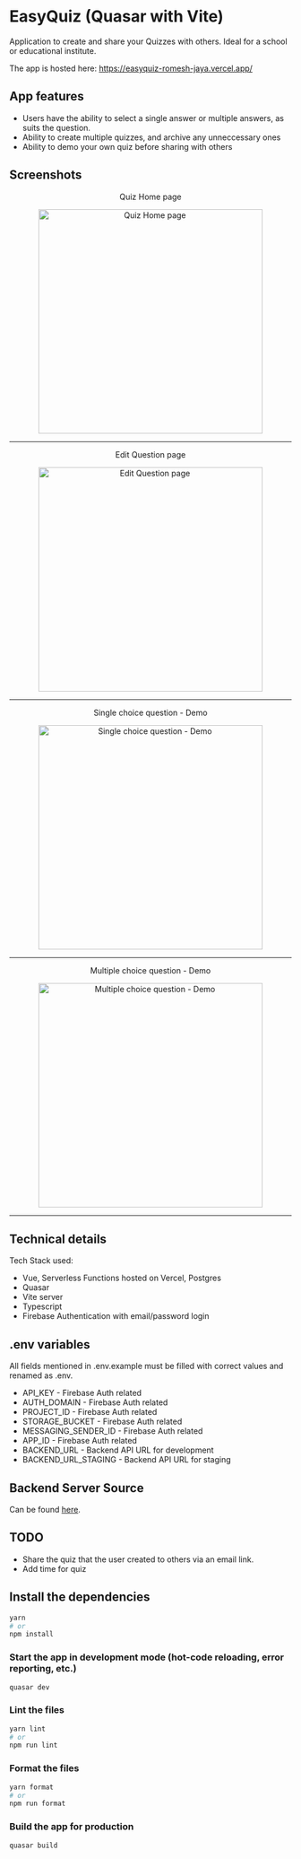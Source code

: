 # EasyQuiz (Quasar with Vite)

Application to create and share your Quizzes with others. Ideal for a school or educational institute.

The app is hosted here:
https://easyquiz-romesh-jaya.vercel.app/

## App features

- Users have the ability to select a single answer or multiple answers, as suits the question.
- Ability to create multiple quizzes, and archive any unneccessary ones
- Ability to demo your own quiz before sharing with others

## Screenshots

<p align="center">
Quiz Home page
</p>

<div align="center">
  <img src="https://user-images.githubusercontent.com/56665179/209946384-10472862-5715-4a1d-8a3b-385e8e2435e3.png" height="400" alt="Quiz Home page" style="object-fit: contain;" >
</div>

---

<p align="center">
Edit Question page
</p>

<div align="center">
  <img src="https://user-images.githubusercontent.com/56665179/209946470-22b16497-be65-4f75-9e63-e6516f4e75ee.png" height="400" alt="Edit Question page" style="object-fit: contain;" >
</div>

---

<p align="center">
Single choice question - Demo
</p>

<div align="center">
  <img src="https://user-images.githubusercontent.com/56665179/209946522-8648c99b-e914-4679-b850-19e7937b227a.png" height="400" alt="Single choice question - Demo" style="object-fit: contain;" >
</div>

---

<p align="center">
Multiple choice question - Demo
</p>

<div align="center">
  <img src="https://user-images.githubusercontent.com/56665179/209946552-cde31637-114a-40f1-a839-bb67de900812.png" height="400" alt="Multiple choice question - Demo" style="object-fit: contain;" >
</div>

---

## Technical details

Tech Stack used:

- Vue, Serverless Functions hosted on Vercel, Postgres
- Quasar
- Vite server
- Typescript
- Firebase Authentication with email/password login

## .env variables

All fields mentioned in .env.example must be filled with correct values and renamed as .env.

- API_KEY - Firebase Auth related
- AUTH_DOMAIN - Firebase Auth related
- PROJECT_ID - Firebase Auth related
- STORAGE_BUCKET - Firebase Auth related
- MESSAGING_SENDER_ID - Firebase Auth related
- APP_ID - Firebase Auth related
- BACKEND_URL - Backend API URL for development
- BACKEND_URL_STAGING - Backend API URL for staging

## Backend Server Source

Can be found [here](https://github.com/romesh-jaya/easyquiz-backend-nodejs).

## TODO

- Share the quiz that the user created to others via an email link.
- Add time for quiz

## Install the dependencies

```bash
yarn
# or
npm install
```

### Start the app in development mode (hot-code reloading, error reporting, etc.)

```bash
quasar dev
```

### Lint the files

```bash
yarn lint
# or
npm run lint
```

### Format the files

```bash
yarn format
# or
npm run format
```

### Build the app for production

```bash
quasar build
```

